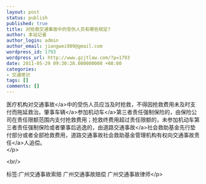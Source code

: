 ```yaml
---
layout: post
status: publish
published: true
title: 对抢救交通事故中的受伤人员有哪些规定?
author: 本站记者
author_login: admin
author_email: jiangwei909@gmail.com
wordpress_id: 1793
wordpress_url: http://www.gzjtlaw.com/?p=1793
date: 2011-05-29 09:30:28.000000000 +08:00
categories:
- 交通常识
tags: []
comments: []
---
```

<p>医疗机构对<a>交通事故<&#47;a>中的受伤人员应当及时抢救，不得因抢救费用未及时支付而拖延救治。肇事<a>车辆<&#47;a>参加<a>机动车<&#47;a>第三者责任强制保险的，由保险公司在责任限额范围内支付抢救费用；抢救终费用超过责任限额的，未参加机动车第三者责任强制保险或者肇事后逃逸的，由<a>道路交通事故<&#47;a>社会救助基金先行垫付部分或者全部抢救费用，道路交通事故社会救助基金管理机构有权向<a>交通事故责任<&#47;a>人追偿。 <br><&#47;p><br&#47;><p>标签:广州交通事故索赔 广州交通事故赔偿 广州交通事故律师<&#47;p>
